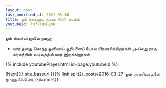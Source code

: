 ```yaml
---
layout: post
last_modified_at: 2021-03-30
title: ஓம் ரக்ஷணாய நமஹ ௧௦௮ டைம்ஸ்
youtubeId: 7sfYsQsR2n8
---
```

 
 
 ஓம் ஸ்வர்பானுவே நமஹ  
 
 -  யார் தனது சொந்த ஒளியால் சூரியனைப் போல பிரகாசிக்கிறார்கள் அல்லது ராகு கிரகத்தின் வடிவத்தில் யார் இருக்கிறார்கள் 
 
  
 
  
 
 
 
 
 
 


{% include youtubePlayer.html id=page.youtubeId %}
 
[Next]({{ site.baseurl }}{% link  split2/_posts/2016-03-27-ஓம் அணிவரடினே நமஹ ௧௦௮ டைம்ஸ்.md%})
 
